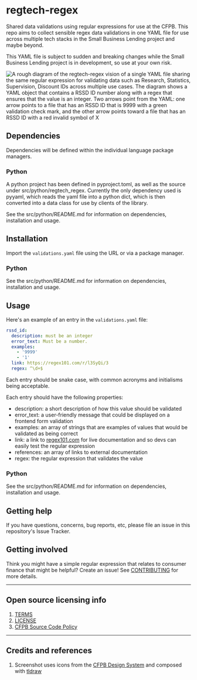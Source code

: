 # regtech-regex

Shared data validations using regular expressions for use at the CFPB. This repo aims to collect sensible regex data validations in one YAML file for use across multiple tech stacks in the Small Business Lending project and maybe beyond.

This YAML file is subject to sudden and breaking changes while the Small Business Lending project is in development, so use at your own risk.

![A rough diagram of the regtech-regex vision of a single YAML file sharing the same regular expression for validating data such as Research, Statistics, Supervision, Discount IDs across multiple use cases. The diagram shows a YAML object that contains a RSSD ID number along with a regex that ensures that the value is an integer. Two arrows point from the YAML: one arrow points to a file that has an RSSD ID that is 9999 with a green validation check mark, and the other arrow points toward a file that has an RSSD ID with a red invalid symbol of X](regtech-regex.svg)

## Dependencies

Dependencies will be defined within the individual language package managers.

### Python
A python project has been defined in pyproject.toml, as well as the source under src/python/regtech_regex.  Currently the only dependency used is pyyaml, which reads the yaml file into a python dict, 
which is then converted into a data class for use by clients of the library.

See the src/python/README.md for information on dependencies, installation and usage.

## Installation

Import the `validations.yaml` file using the URL or via a package manager.

### Python
See the src/python/README.md for information on dependencies, installation and usage.

## Usage

Here's an example of an entry in the `validations.yaml` file:

```yaml
rssd_id:
  description: must be an integer
  error_text: Must be a number.
  examples:
    - '9999'
    - '1'
  link: https://regex101.com/r/l3SyQi/3
  regex: ^\d+$
```

Each entry should be snake case, with common acronyms and initialisms being acceptable.

Each entry should have the following properties:

- description: a short description of how this value should be validated
- error_text: a user-friendly message that could be displayed on a frontend form validation
- examples: an array of strings that are examples of values that would be validated as being correct
- link: a link to [regex101.com](https://regex101.com/) for live documentation and so devs can easily test the regular expression
- references: an array of links to external documentation
- regex: the regular expression that validates the value

### Python
See the src/python/README.md for information on dependencies, installation and usage.

## Getting help

If you have questions, concerns, bug reports, etc, please file an issue in this repository's Issue Tracker.

## Getting involved

Think you might have a simple regular expression that relates to consumer finance that might be helpful? Create an issue! See [CONTRIBUTING](CONTRIBUTING.md) for more details.

---

## Open source licensing info

1. [TERMS](TERMS.md)
2. [LICENSE](LICENSE)
3. [CFPB Source Code Policy](https://github.com/cfpb/source-code-policy/)

---

## Credits and references

1. Screenshot uses icons from the [CFPB Design System](https://cfpb.github.io/design-system/foundation/iconography) and composed with [tldraw](https://www.tldraw.com/)
